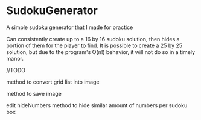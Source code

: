 # SudokuGenerator
A simple sudoku generator that I made for practice

Can consistently create up to a 16 by 16 sudoku solution, then hides a portion of them for
the player to find. It is possible to create a 25 by 25 solution, but due to the program's
O(n!) behavior, it will not do so in a timely manor.

//TODO

method to convert grid list into image

method to save image

edit hideNumbers method to hide similar amount of numbers per sudoku box
